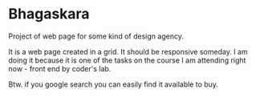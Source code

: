 # Bhagaskara
Project of web page for some kind of design agency.

It is a web page created in a grid. It should be responsive someday. 
I am doing it because it is one of the tasks on the course I am attending right now - front end by coder's lab.

Btw. if you google search you can easily find it available to buy.
